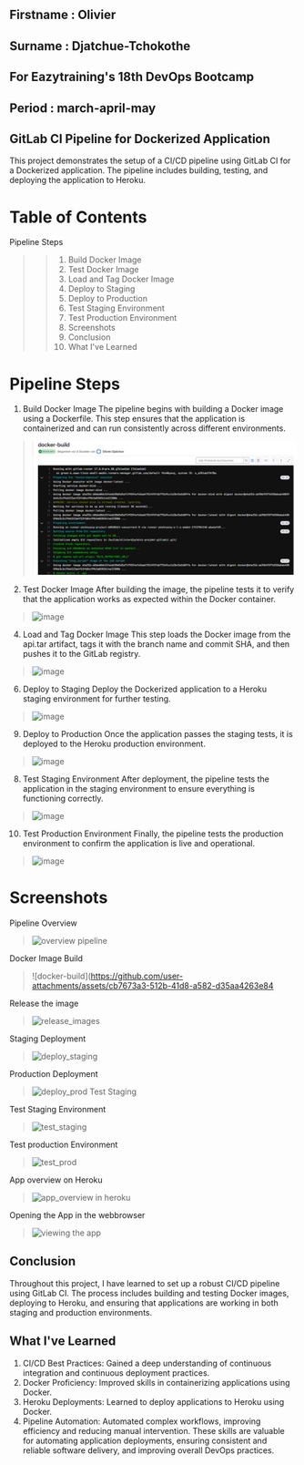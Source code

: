 ## Firstname : Olivier

## Surname : Djatchue-Tchokothe

## For Eazytraining's 18th DevOps Bootcamp

## Period : march-april-may


## GitLab CI Pipeline for Dockerized Application
This project demonstrates the setup of a CI/CD pipeline using GitLab CI for a Dockerized application. The pipeline includes building, testing, and deploying the application to Heroku.

# Table of Contents
Pipeline Steps
>> 1. Build Docker Image
>> 2. Test Docker Image
>>3. Load and Tag Docker Image
>>4. Deploy to Staging
>>6. Deploy to Production
>>7. Test Staging Environment
>>8. Test Production Environment
>>9. Screenshots
>>10. Conclusion
>>11. What I've Learned


# Pipeline Steps
1)  Build Docker Image
The pipeline begins with building a Docker image using a Dockerfile. This step ensures that the application is containerized and can run consistently across different environments.
>![image](images/docker-build.png)

2. Test Docker Image
After building the image, the pipeline tests it to verify that the application works as expected within the Docker container.

>![image](https://github.com/user-attachments/assets/ccc86747-bd18-463f-92ef-e35cfedc80de)


4. Load and Tag Docker Image
This step loads the Docker image from the api.tar artifact, tags it with the branch name and commit SHA, and then pushes it to the GitLab registry.

>![image](https://github.com/user-attachments/assets/4a6ba540-d467-4074-82f1-12ae3cc8fe2a)


6. Deploy to Staging
Deploy the Dockerized application to a Heroku staging environment for further testing.
>![image](https://github.com/user-attachments/assets/6e64c59a-1197-4f2f-9a12-f19c098a6218)

9. Deploy to Production
Once the application passes the staging tests, it is deployed to the Heroku production environment.
>![image](https://github.com/user-attachments/assets/ec3ff0e4-ca78-4c6d-912c-c9fa152dd059)


8. Test Staging Environment
After deployment, the pipeline tests the application in the staging environment to ensure everything is functioning correctly.
>![image](https://github.com/user-attachments/assets/add528e8-b069-4de7-958b-df8795967c79)


10. Test Production Environment
Finally, the pipeline tests the production environment to confirm the application is live and operational.

 > ![image](https://github.com/user-attachments/assets/cdc7a6d0-e69a-48d8-871d-8f0e46ff19fc)

# Screenshots
Pipeline Overview
> ![overview pipeline](https://github.com/user-attachments/assets/22718ab9-7fa8-4181-a715-6fabeb64c8b0)

Docker Image Build
> ![docker-build](https://github.com/user-attachments/assets/cb7673a3-512b-41d8-a582-d35aa4263e84

Release the image
> ![release_images](https://github.com/user-attachments/assets/43f069bd-53b0-42d1-af36-6a78ee50d851)

Staging Deployment
> ![deploy_staging](https://github.com/user-attachments/assets/15461278-278b-4bfb-a0b0-a54ab6ea6506)

Production Deployment
> ![deploy_prod](https://github.com/user-attachments/assets/1de0b773-a316-47cd-8881-ee0c61ad1f57)
Test Staging

Test Staging Environment
> ![test_staging](https://github.com/user-attachments/assets/c7a67d5b-32d6-4be6-a992-e08f3fe77b56)

Test production Environment
> ![test_prod](https://github.com/user-attachments/assets/b94d0a62-2683-4f34-8161-5352feea9182)

App overview on Heroku
>![app_overview in heroku](https://github.com/user-attachments/assets/e94dde93-08c7-4e90-9b9c-5c9b492c14d8)

Opening the App in the webbrowser
> ![viewing the app](https://github.com/user-attachments/assets/585771fb-9038-4c1c-8c04-b390d6a02492)

## Conclusion
Throughout this project, I have learned to set up a robust CI/CD pipeline using GitLab CI. The process includes building and testing Docker images, deploying to Heroku, and ensuring that applications are working in both staging and production environments.

## What I've Learned
1) CI/CD Best Practices: Gained a deep understanding of continuous integration and continuous deployment practices.
2) Docker Proficiency: Improved skills in containerizing applications using Docker.
3) Heroku Deployments: Learned to deploy applications to Heroku using Docker.
4) Pipeline Automation: Automated complex workflows, improving efficiency and reducing manual intervention.
These skills are valuable for automating application deployments, ensuring consistent and reliable software delivery, and improving overall DevOps practices.
